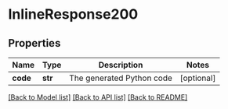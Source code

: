 # InlineResponse200

## Properties
Name | Type | Description | Notes
------------ | ------------- | ------------- | -------------
**code** | **str** | The generated Python code | [optional] 

[[Back to Model list]](../README.md#documentation-for-models) [[Back to API list]](../README.md#documentation-for-api-endpoints) [[Back to README]](../README.md)

